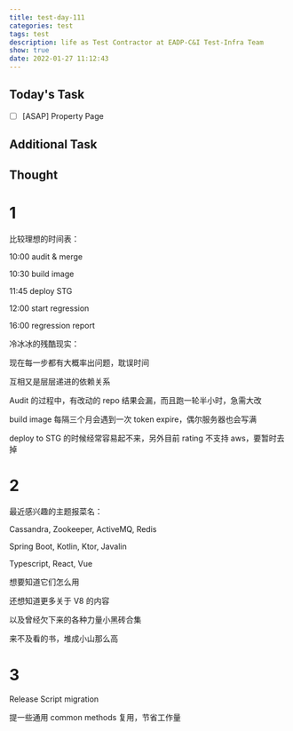 ```yaml
---
title: test-day-111
categories: test
tags: test
description: life as Test Contractor at EADP-C&I Test-Infra Team
show: true
date: 2022-01-27 11:12:43
---
```

## Today's Task
- [ ] [ASAP] Property Page

## Additional Task 

## Thought

# 1

比较理想的时间表：

10:00 audit & merge

10:30 build image

11:45 deploy STG

12:00 start regression

16:00 regression report

冷冰冰的残酷现实：

现在每一步都有大概率出问题，耽误时间

互相又是层层递进的依赖关系

Audit 的过程中，有改动的 repo 结果会漏，而且跑一轮半小时，急需大改

build image 每隔三个月会遇到一次 token expire，偶尔服务器也会写满

deploy to STG 的时候经常容易起不来，另外目前 rating 不支持 aws，要暂时去掉

# 2

最近感兴趣的主题报菜名：

Cassandra, Zookeeper, ActiveMQ, Redis

Spring Boot, Kotlin, Ktor, Javalin 

Typescript, React, Vue

想要知道它们怎么用

还想知道更多关于 V8 的内容

以及曾经欠下来的各种力量小黑砖合集

来不及看的书，堆成小山那么高

# 3

Release Script migration

提一些通用 common methods 复用，节省工作量
